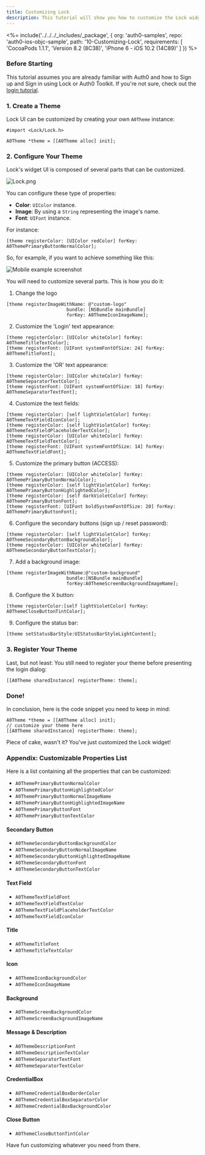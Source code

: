 ```yaml
---
title: Customizing Lock
description: This tutorial will show you how to customize the Lock widget UI.
---
```


<%= include('../../../_includes/_package', {
  org: 'auth0-samples',
  repo: 'auth0-ios-objc-sample',
  path: '10-Customizing-Lock',
  requirements: [
    'CocoaPods 1.1.1',
    'Version 8.2 (8C38)',
    'iPhone 6 - iOS 10.2 (14C89)'
  ]
}) %>

### Before Starting

This tutorial assumes you are already familiar with Auth0 and how to Sign up and Sign in using Lock or Auth0 Toolkit. If you're not sure, check out the [login tutorial](/quickstart/native/ios-objc/01-login).

### 1. Create a Theme

Lock UI can be customized by creating your own `A0Theme` instance:

```objc
#import <Lock/Lock.h>
```

```objc
A0Theme *theme = [[A0Theme alloc] init];
```

### 2. Configure Your Theme

Lock's widget UI is composed of several parts that can be customized.

![Lock.png](/media/articles/libraries/lock-ios/customization/Lock-UI-Parts.png)

You can configure these type of properties:

- **Color**: `UIColor` instance.
- **Image**: By using a `String` representing the image's name.
- **Font**: `UIFont` instance.

For instance:

```objc
[theme registerColor: [UIColor redColor] forKey: A0ThemePrimaryButtonNormalColor];
```
So, for example, if you want to achieve something like this:

<div class="phone-mockup"><img src="/media/articles/native-platforms/ios-swift/Custom-Lock-Widget-Screenshot.png" alt="Mobile example screenshot"/></div>

You will need to customize several parts. This is how you do it:

1. Change the logo
```objc
[theme registerImageWithName: @"custom-logo"
                      bundle: [NSBundle mainBundle]
                      forKey: A0ThemeIconImageName];
```

2. Customize the 'Login' text appearance:
```objc
[theme registerColor: [UIColor whiteColor] forKey: A0ThemeTitleTextColor];
[theme registerFont: [UIFont systemFontOfSize: 24] forKey: A0ThemeTitleFont];
```

3. Customize the 'OR' text appearance:
```objc
[theme registerColor: [UIColor whiteColor] forKey: A0ThemeSeparatorTextColor];
[theme registerFont: [UIFont systemFontOfSize: 18] forKey: A0ThemeSeparatorTextFont];
```

4. Customize the text fields:
```objc
[theme registerColor: [self lightVioletColor] forKey: A0ThemeTextFieldIconColor];
[theme registerColor: [self lightVioletColor] forKey: A0ThemeTextFieldPlaceholderTextColor];
[theme registerColor: [UIColor whiteColor] forKey: A0ThemeTextFieldTextColor];
[theme registerFont: [UIFont systemFontOfSize: 14] forKey: A0ThemeTextFieldFont];
```

5. Customize the primary button (ACCESS):
```objc
[theme registerColor: [UIColor whiteColor] forKey: A0ThemePrimaryButtonNormalColor];
[theme registerColor: [self lightVioletColor] forKey: A0ThemePrimaryButtonHighlightedColor];
[theme registerColor: [self darkVioletColor] forKey: A0ThemePrimaryButtonFont];
[theme registerFont: [UIFont boldSystemFontOfSize: 20] forKey: A0ThemePrimaryButtonFont];
```

6. Configure the secondary buttons (sign up / reset password):
```objc
[theme registerColor: [self lightVioletColor] forKey: A0ThemeSecondaryButtonBackgroundColor];
[theme registerColor: [UIColor whiteColor] forKey: A0ThemeSecondaryButtonTextColor];
```

7. Add a background image:
```objc
[theme registerImageWithName:@"custom-background"
                      bundle:[NSBundle mainBundle]
                      forKey:A0ThemeScreenBackgroundImageName];
```

8. Configure the X button:
```objc
[theme registerColor:[self lightVioletColor] forKey: A0ThemeCloseButtonTintColor];
```

9. Configure the status bar:
```objc
[theme setStatusBarStyle:UIStatusBarStyleLightContent];
```

### 3. Register Your Theme

Last, but not least: You still need to register your theme before presenting the login dialog:

```objc
[[A0Theme sharedInstance] registerTheme: theme];
```

### Done!

In conclusion, here is the code snippet you need to keep in mind:

```objc
A0Theme *theme = [[A0Theme alloc] init];
// customize your theme here
[[A0Theme sharedInstance] registerTheme: theme];
```

Piece of cake, wasn't it? You've just customized the Lock widget!

### Appendix: Customizable Properties List

Here is a list containing all the properties that can be customized:

- `A0ThemePrimaryButtonNormalColor`
- `A0ThemePrimaryButtonHighlightedColor`
- `A0ThemePrimaryButtonNormalImageName`
- `A0ThemePrimaryButtonHighlightedImageName`
- `A0ThemePrimaryButtonFont`
- `A0ThemePrimaryButtonTextColor`

#### Secondary Button

- `A0ThemeSecondaryButtonBackgroundColor`
- `A0ThemeSecondaryButtonNormalImageName`
- `A0ThemeSecondaryButtonHighlightedImageName`
- `A0ThemeSecondaryButtonFont`
- `A0ThemeSecondaryButtonTextColor`

#### Text Field

- `A0ThemeTextFieldFont`
- `A0ThemeTextFieldTextColor`
- `A0ThemeTextFieldPlaceholderTextColor`
- `A0ThemeTextFieldIconColor`

#### Title

- `A0ThemeTitleFont`
- `A0ThemeTitleTextColor`

#### Icon

- `A0ThemeIconBackgroundColor`
- `A0ThemeIconImageName`

#### Background

- `A0ThemeScreenBackgroundColor`
- `A0ThemeScreenBackgroundImageName`

#### Message & Description

- `A0ThemeDescriptionFont`
- `A0ThemeDescriptionTextColor`
- `A0ThemeSeparatorTextFont`
- `A0ThemeSeparatorTextColor`

#### CredentialBox

- `A0ThemeCredentialBoxBorderColor`
- `A0ThemeCredentialBoxSeparatorColor`
- `A0ThemeCredentialBoxBackgroundColor`

#### Close Button

- `A0ThemeCloseButtonTintColor`

Have fun customizing whatever you need from there.
